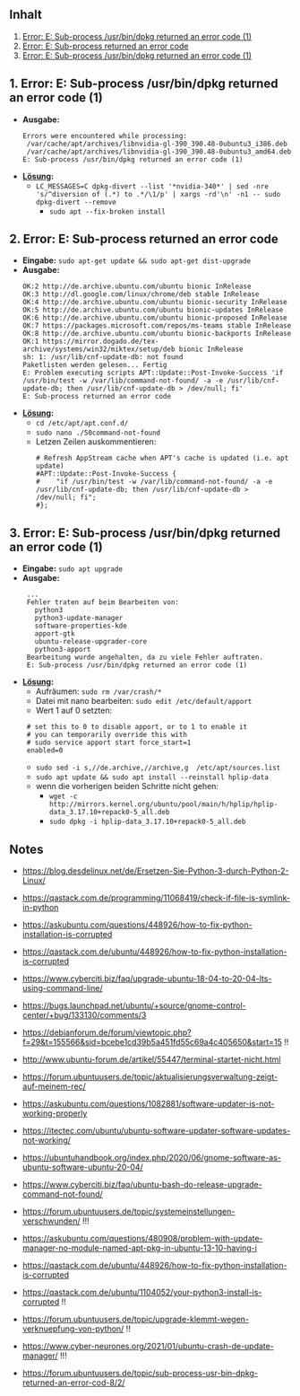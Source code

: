 ## Inhalt
1. [Error: E: Sub-process /usr/bin/dpkg returned an error code (1)](https://github.com/gitkatrin/templates/blob/master/ERROR.md#1-error)
2. [Error: E: Sub-process returned an error code](https://github.com/gitkatrin/templates/blob/master/ERROR.md#2-error)
3. [Error: E: Sub-process /usr/bin/dpkg returned an error code (1)](https://github.com/gitkatrin/templates/blob/master/ERROR.md#3-error-e-sub-process-usrbindpkg-returned-an-error-code-1)

## 1. Error: E: Sub-process /usr/bin/dpkg returned an error code (1)
- **Ausgabe:**
  ```
  Errors were encountered while processing:  
   /var/cache/apt/archives/libnvidia-gl-390_390.48-0ubuntu3_i386.deb  
   /var/cache/apt/archives/libnvidia-gl-390_390.48-0ubuntu3_amd64.deb  
  E: Sub-process /usr/bin/dpkg returned an error code (1)  
  ```
- **[Lösung](https://askubuntu.com/questions/1035409/installing-nvidia-drivers-on-18-04):**
   - ```LC_MESSAGES=C dpkg-divert --list '*nvidia-340*' | sed -nre 's/^diversion of (.*) to .*/\1/p' | xargs -rd'\n' -n1 -- sudo dpkg-divert --remove```
      - ```sudo apt --fix-broken install```
    
    
## 2. Error: E: Sub-process returned an error code
- **Eingabe:** ```sudo apt-get update && sudo apt-get dist-upgrade```
- **Ausgabe:** 
  ```
  OK:2 http://de.archive.ubuntu.com/ubuntu bionic InRelease                      
  OK:3 http://dl.google.com/linux/chrome/deb stable InRelease                     
  OK:4 http://de.archive.ubuntu.com/ubuntu bionic-security InRelease             
  OK:5 http://de.archive.ubuntu.com/ubuntu bionic-updates InRelease              
  OK:6 http://de.archive.ubuntu.com/ubuntu bionic-proposed InRelease             
  OK:7 https://packages.microsoft.com/repos/ms-teams stable InRelease            
  OK:8 http://de.archive.ubuntu.com/ubuntu bionic-backports InRelease            
  OK:1 https://mirror.dogado.de/tex-archive/systems/win32/miktex/setup/deb bionic InRelease
  sh: 1: /usr/lib/cnf-update-db: not found            
  Paketlisten werden gelesen... Fertig
  E: Problem executing scripts APT::Update::Post-Invoke-Success 'if /usr/bin/test -w /var/lib/command-not-found/ -a -e /usr/lib/cnf-update-db; then /usr/lib/cnf-update-db > /dev/null; fi'
  E: Sub-process returned an error code
  ```
- **[Lösung](https://unix.stackexchange.com/questions/464445/problem-with-appstreamcli-when-running-apt-update):** 
   -  ```cd /etc/apt/apt.conf.d/```
   -  ```sudo nano ./50command-not-found```
   -  Letzen Zeilen auskommentieren:
      ```
      # Refresh AppStream cache when APT's cache is updated (i.e. apt update)  
      #APT::Update::Post-Invoke-Success {
      #    "if /usr/bin/test -w /var/lib/command-not-found/ -a -e /usr/lib/cnf-update-db; then /usr/lib/cnf-update-db > /dev/null; fi";
      #};
      ```
    
## 3. Error: E: Sub-process /usr/bin/dpkg returned an error code (1)
- **Eingabe:** ```sudo apt upgrade```
- **Ausgabe:** 
  ``` 
   ...  
   Fehler traten auf beim Bearbeiten von:  
     python3  
     python3-update-manager  
     software-properties-kde  
     apport-gtk  
     ubuntu-release-upgrader-core  
     python3-apport  
   Bearbeitung wurde angehalten, da zu viele Fehler auftraten.  
   E: Sub-process /usr/bin/dpkg returned an error code (1)
   ```
- **[Lösung](https://forum.ubuntuusers.de/topic/sub-process-usr-bin-dpkg-returned-an-error-cod-7/):**  
   - Aufräumen: ```sudo rm /var/crash/*```
   - Datei mit nano bearbeiten: ```sudo edit /etc/default/apport```
   - Wert 1 auf 0 setzten:
   ```
    # set this to 0 to disable apport, or to 1 to enable it  
    # you can temporarily override this with  
    # sudo service apport start force_start=1  
    enabled=0
    ```
    - ```sudo sed -i s,//de.archive,//archive,g  /etc/apt/sources.list```
    - ```sudo apt update && sudo apt install --reinstall hplip-data```
    - wenn die vorherigen beiden Schritte nicht gehen:
      - ```wget -c http://mirrors.kernel.org/ubuntu/pool/main/h/hplip/hplip-data_3.17.10+repack0-5_all.deb```
      - ```sudo dpkg -i hplip-data_3.17.10+repack0-5_all.deb```


## Notes
- https://blog.desdelinux.net/de/Ersetzen-Sie-Python-3-durch-Python-2-Linux/
- https://qastack.com.de/programming/11068419/check-if-file-is-symlink-in-python
- https://askubuntu.com/questions/448926/how-to-fix-python-installation-is-corrupted
- https://qastack.com.de/ubuntu/448926/how-to-fix-python-installation-is-corrupted
- https://www.cyberciti.biz/faq/upgrade-ubuntu-18-04-to-20-04-lts-using-command-line/
- https://bugs.launchpad.net/ubuntu/+source/gnome-control-center/+bug/133130/comments/3
- https://debianforum.de/forum/viewtopic.php?f=29&t=155566&sid=bcebe1cd39b5a451fd55c69a4c405650&start=15 !!
- http://www.ubuntu-forum.de/artikel/55447/terminal-startet-nicht.html
- https://forum.ubuntuusers.de/topic/aktualisierungsverwaltung-zeigt-auf-meinem-rec/
- https://askubuntu.com/questions/1082881/software-updater-is-not-working-properly
- https://itectec.com/ubuntu/ubuntu-software-updater-software-updates-not-working/
- https://ubuntuhandbook.org/index.php/2020/06/gnome-software-as-ubuntu-software-ubuntu-20-04/
- https://www.cyberciti.biz/faq/ubuntu-bash-do-release-upgrade-command-not-found/
- https://forum.ubuntuusers.de/topic/systemeinstellungen-verschwunden/ !!!
- https://askubuntu.com/questions/480908/problem-with-update-manager-no-module-named-apt-pkg-in-ubuntu-13-10-having-i
- https://qastack.com.de/ubuntu/448926/how-to-fix-python-installation-is-corrupted
- https://qastack.com.de/ubuntu/1104052/your-python3-install-is-corrupted !!
- https://forum.ubuntuusers.de/topic/upgrade-klemmt-wegen-verknuepfung-von-python/ !!
- https://www.cyber-neurones.org/2021/01/ubuntu-crash-de-update-manager/ !!!



- https://forum.ubuntuusers.de/topic/sub-process-usr-bin-dpkg-returned-an-error-cod-8/2/
